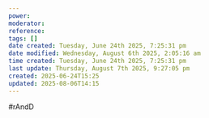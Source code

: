 ```yaml
---
power: 
moderator: 
reference: 
tags: []
date created: Tuesday, June 24th 2025, 7:25:31 pm
date modified: Wednesday, August 6th 2025, 2:05:16 am
time created: Tuesday, June 24th 2025, 7:25:31 pm
last update: Thursday, August 7th 2025, 9:27:05 pm
created: 2025-06-24T15:25
updated: 2025-08-06T14:15
---
```

#rAndD 

